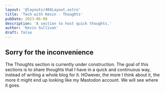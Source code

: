 ```yaml
---
layout: '@layouts/404Layout.astro'
title: 'Tech with Kevin - Thoughts'
pubDate: 2023-06-08
description: 'A section to host quick thoughts.'
author: 'Kevin Sullivan'
draft: false
---
```

## Sorry for the inconvenience

The Thoughts section is currently under construction. The goal of this sections is to share thoughts that I have in a quick and continuous way, instead of writing a whole blog for it. HOwever, the more I think about it, the more it might end up looking like my Mastodon account. We will see where it goes. 